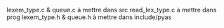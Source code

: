 lexem_type.c & queue.c à mettre dans src 
read_lex_type.c à mettre dans prog
lexem_type.h & queue.h à mettre dans include/pyas
